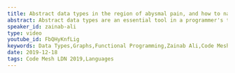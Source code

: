 ```yaml
---
title: Abstract data types in the region of abysmal pain, and how to navigate them
abstract: Abstract data types are an essential tool in a programmer's toolkit, but finding a data structure to fit them can be challenging. This is especially so for graphs, which can have complex constraints that are difficult to encode using conventional data structures. Join me in the search for a functional, typesafe graph. We will explore different graph representations, and discover how types can help us encode constraints. Using dependent types, we will construct a graph that we can prove satisfies its abstract data type.
speaker_id: zainab-ali
type: video
youtube_id: FbQHyKnfLig
keywords: Data Types,Graphs,Functional Programming,Zainab Ali,Code Mesh LDN,Dependant Types,ADTs
date: 2019-12-18
tags: Code Mesh LDN 2019,Languages
---
```


